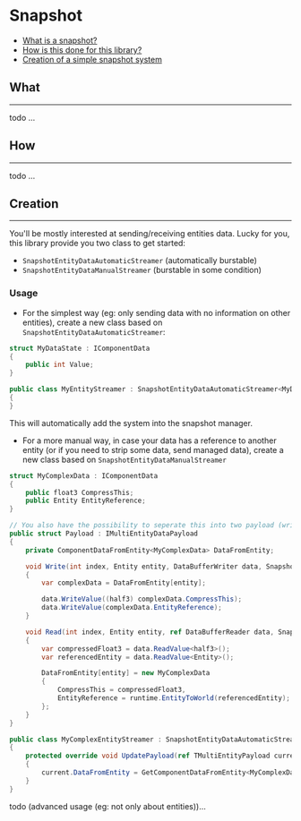 # Snapshot
- [What is a snapshot?](#What)   
- [How is this done for this library?](#How)   
- [Creation of a simple snapshot system](#Creation)   

## What
---
todo ...

## How
---
todo ...

## Creation
---

You'll be mostly interested at sending/receiving entities data.
Lucky for you, this library provide you two class to get started:
- `SnapshotEntityDataAutomaticStreamer` (automatically burstable)
- `SnapshotEntityDataManualStreamer` (burstable in some condition)    

### Usage   
- For the simplest way (eg: only sending data with no information on other entities), create a new class based on `SnapshotEntityDataAutomaticStreamer`:
```c#
struct MyDataState : IComponentData
{
    public int Value;
}

public class MyEntityStreamer : SnapshotEntityDataAutomaticStreamer<MyDataState>
{
}
```
This will automatically add the system into the snapshot manager.

- For a more manual way, in case your data has a reference to another entity (or if you need to strip some data, send managed data), create a new class based on `SnapshotEntityDataManualStreamer`
```c#
struct MyComplexData : IComponentData
{
    public float3 CompressThis;
    public Entity EntityReference;
}

// You also have the possibility to seperate this into two payload (write and read) (eg: if you have non burstable function in the Read function).
public struct Payload : IMultiEntityDataPayload
{
    private ComponentDataFromEntity<MyComplexData> DataFromEntity;

    void Write(int index, Entity entity, DataBufferWriter data, SnapshotReceiver receiver, StSnapshotRuntime runtime);
    {
        var complexData = DataFromEntity[entity];

        data.WriteValue((half3) complexData.CompressThis);
        data.WriteValue(complexData.EntityReference);
    }

    void Read(int index, Entity entity, ref DataBufferReader data, SnapshotSender sender, StSnapshotRuntime runtime)
    {
        var compressedFloat3 = data.ReadValue<half3>();
        var referencedEntity = data.ReadValue<Entity>();

        DataFromEntity[entity] = new MyComplexData
        {
            CompressThis = compressedFloat3,
            EntityReference = runtime.EntityToWorld(referencedEntity);
        };
    }
}

public class MyComplexEntityStreamer : SnapshotEntityDataAutomaticStreamer<MyComplexData>
{
    protected override void UpdatePayload(ref TMultiEntityPayload current)
    {
        current.DataFromEntity = GetComponentDataFromEntity<MyComplexData>();
    }
}
```

todo (advanced usage (eg: not only about entities))...
